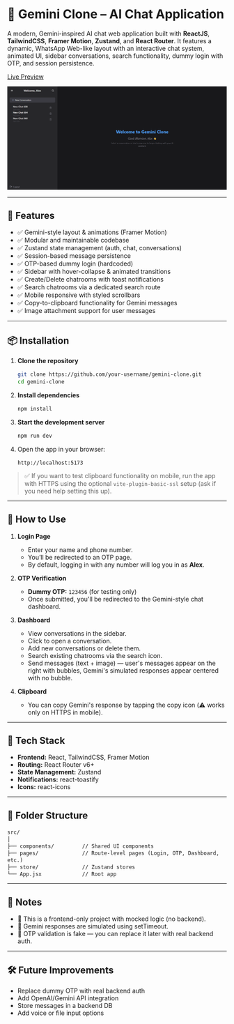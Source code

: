 # 💬 Gemini Clone – AI Chat Application

A modern, Gemini-inspired AI chat web application built with **ReactJS**, **TailwindCSS**, **Framer Motion**, **Zustand**, and **React Router**. It features a dynamic, WhatsApp Web-like layout with an interactive chat system, animated UI, sidebar conversations, search functionality, dummy login with OTP, and session persistence.

[Live Preview](https://gemini-v3.netlify.app/)

![Image Preview](image.png)

---

## 🚀 Features

- ✅ Gemini-style layout & animations (Framer Motion)
- ✅ Modular and maintainable codebase
- ✅ Zustand state management (auth, chat, conversations)
- ✅ Session-based message persistence
- ✅ OTP-based dummy login (hardcoded)
- ✅ Sidebar with hover-collapse & animated transitions
- ✅ Create/Delete chatrooms with toast notifications
- ✅ Search chatrooms via a dedicated search route
- ✅ Mobile responsive with styled scrollbars
- ✅ Copy-to-clipboard functionality for Gemini messages
- ✅ Image attachment support for user messages

---

## 📦 Installation

1. **Clone the repository**

   ```bash
   git clone https://github.com/your-username/gemini-clone.git
   cd gemini-clone
   ```

2. **Install dependencies**

   ```bash
   npm install
   ```

3. **Start the development server**

   ```bash
   npm run dev
   ```

4. Open the app in your browser:
   ```
   http://localhost:5173
   ```

> ✅ If you want to test clipboard functionality on mobile, run the app with HTTPS using the optional `vite-plugin-basic-ssl` setup (ask if you need help setting this up).

---

## 🧪 How to Use

1. **Login Page**

   - Enter your name and phone number.
   - You’ll be redirected to an OTP page.
   - By default, logging in with any number will log you in as **Alex**.

2. **OTP Verification**

   - **Dummy OTP:** `123456` (for testing only)
   - Once submitted, you'll be redirected to the Gemini-style chat dashboard.

3. **Dashboard**

   - View conversations in the sidebar.
   - Click to open a conversation.
   - Add new conversations or delete them.
   - Search existing chatrooms via the search icon.
   - Send messages (text + image) — user's messages appear on the right with bubbles, Gemini's simulated responses appear centered with no bubble.

4. **Clipboard**

   - You can copy Gemini's response by tapping the copy icon (⚠️ works only on HTTPS in mobile).

---

## 🔧 Tech Stack

- **Frontend:** React, TailwindCSS, Framer Motion
- **Routing:** React Router v6+
- **State Management:** Zustand
- **Notifications:** react-toastify
- **Icons:** react-icons

---

## 📁 Folder Structure

```
src/
│
├── components/         // Shared UI components
├── pages/              // Route-level pages (Login, OTP, Dashboard, etc.)
├── store/              // Zustand stores
└── App.jsx             // Root app
```

---

## 📌 Notes

- 🧪 This is a frontend-only project with mocked logic (no backend).
- 🧠 Gemini responses are simulated using setTimeout.
- 🧪 OTP validation is fake — you can replace it later with real backend auth.

---

## 🛠 Future Improvements

- Replace dummy OTP with real backend auth
- Add OpenAI/Gemini API integration
- Store messages in a backend DB
- Add voice or file input options
